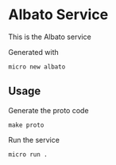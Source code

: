 # Albato Service

This is the Albato service

Generated with

```
micro new albato
```

## Usage

Generate the proto code

```
make proto
```

Run the service

```
micro run .
```